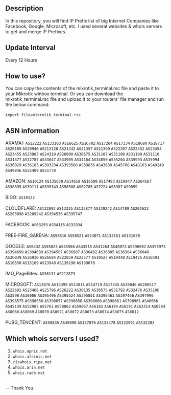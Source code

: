 ## Description
In this repository, you will find IP Prefix list of big Internet Companies like Facebook, Google, Microsoft, etc. I used several websites & whois servers to get and merge IP Prefixes.

## Update Interval
Every 12 Hours

## How to use?
You can copy the contents of the mikrotik_terminal.rsc file and paste it to your  Mikrotik winbox terminal. Or you can download the mikrotik_terminal.rsc file and upload it to your routers' file manager and run the below command:<br><br>
`import file=mikrotik_terminal.rsc`

## ASN information
AKAMAI: `AS12222` `AS133103` `AS16625` `AS16702` `AS17204` `AS17334` `AS18680` `AS18717` `AS20189` `AS20940` `AS213120` `AS21342` `AS21357` `AS21399` `AS22207` `AS22452` `AS23454` `AS23455` `AS23903` `AS24319` `AS26008` `AS30675` `AS31107` `AS31108` `AS31109` `AS31110` `AS31377` `AS32787` `AS33047` `AS33905` `AS34164` `AS34850` `AS35204` `AS35993` `AS35994` `AS36029` `AS36183` `AS393234` `AS393560` `AS39836` `AS43639` `AS45700` `AS48163` `AS49249` `AS49846` `AS55409` `AS55770` <br><br>
AMAZON: `AS10124` `AS135630` `AS14618` `AS16509` `AS17493` `AS19047` `AS264167` `AS38895` `AS39111` `AS395343` `AS58588` `AS62785` `AS7224` `AS8987` `AS9059` <br><br>
BIGO: `AS10122` <br><br>
CLOUDFLARE: `AS132892` `AS13335` `AS133877` `AS139242` `AS14789` `AS202623` `AS203898` `AS209242` `AS394536` `AS395747`<br><br>
FACEBOOK: `AS63293` `AS54115` `AS32934` <br><br>
FREE-FIRE_GARENA: `AS58816` `AS58521` `AS24071` `AS133151` `AS131630` <br><br>
GOOGLE: `AS6432` `AS55023` `AS45566` `AS43515` `AS41264` `AS40873` `AS396982` `AS395973` `AS394699` `AS394639` `AS394507` `AS36987` `AS36492` `AS36385` `AS36384` `AS36040` `AS36039` `AS26910` `AS26684` `AS22859` `AS22577` `AS19527` `AS19448` `AS19425` `AS16591` `AS16550` `AS15169` `AS13949` `AS139190` `AS139070` <br><br>
IMO_PageBites: `AS36131` `AS212879` <br><br>
MICROSOFT: `AS12076` `AS13399` `AS13811` `AS14719` `AS17345` `AS20046` `AS200517` `AS22692` `AS23468` `AS25796` `AS26222` `AS30135` `AS30575` `AS31792` `AS32476` `AS35106` `AS3598` `AS36006` `AS395496` `AS395524` `AS395851` `AS396463` `AS397466` `AS397996` `AS398575` `AS398656` `AS398657` `AS398658` `AS398660` `AS398661` `AS398961` `AS40066` `AS45139` `AS52985` `AS5761` `AS58862` `AS59067` `AS6182` `AS6194` `AS6291` `AS63314` `AS6584` `AS8068` `AS8069` `AS8070` `AS8071` `AS8072` `AS8073` `AS8074` `AS8075` `AS8812` <br><br>
PUBG_TENCENT: `AS58835` `AS45090` `AS137876` `AS133478` `AS132591` `AS132203` <br>

## Which whois servers I used?
1. `whois.apnic.net`<br>
2. `whois.afrinic.net`<br>
3. `riswhois.ripe.net`<br>
4. `whois.arin.net`<br>
5. `whois.radb.net`<br>
<br>
-- Thank You.
